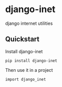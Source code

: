 # django-inet

django internet utilities

## Quickstart

Install django-inet

    pip install django-inet

Then use it in a project

    import django_inet


